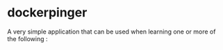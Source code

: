 # dockerpinger
A very simple application that can be used when learning one or more of the following :
